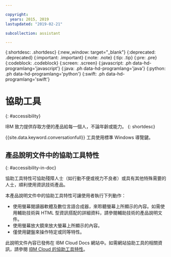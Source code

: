 ```yaml
---

copyright:
  years: 2015, 2019
lastupdated: "2019-02-21"

subcollection: assistant

---
```


{:shortdesc: .shortdesc}
{:new_window: target="_blank"}
{:deprecated: .deprecated}
{:important: .important}
{:note: .note}
{:tip: .tip}
{:pre: .pre}
{:codeblock: .codeblock}
{:screen: .screen}
{:javascript: .ph data-hd-programlang='javascript'}
{:java: .ph data-hd-programlang='java'}
{:python: .ph data-hd-programlang='python'}
{:swift: .ph data-hd-programlang='swift'}

# 協助工具
{: #accessibility}

IBM 致力提供存取方便的產品給每一個人，不論年齡或能力。
{: shortdesc}

{{site.data.keyword.conversationfull}} 工具使用標準 Windows 導覽鍵。

## 產品說明文件中的協助工具特性
{: #accessibility-in-doc}

協助工具特性可協助殘障人士（如行動不便或視力不良者）或具有其他特殊需要的人士，順利使用資訊技術產品。

本產品說明文件中的協助工具特性可讓使用者執行下列動作：

- 使用螢幕閱讀器軟體及數位言語合成器，來聆聽螢幕上所顯示的內容。如需使用輔助技術與 HTML 型資訊搭配的詳細資料，請參閱輔助技術的產品說明文件。
- 使用螢幕放大鏡來放大螢幕上所顯示的內容。
- 僅使用鍵盤來操作特定或同等特性。

此說明文件內容已發佈在 IBM Cloud Docs 網站中。如需網站協助工具的相關資訊，請參閱 [IBM Cloud 的協助工具特性](/docs/overview/accessibility?topic=overview-accessibility-platform)。
